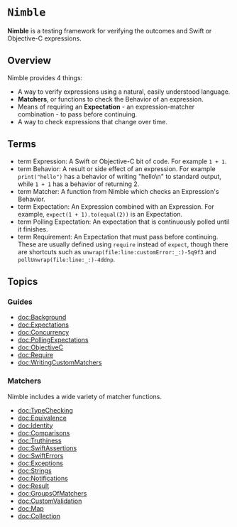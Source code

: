# ``Nimble``

**Nimble** is a testing framework for verifying the outcomes and Swift or Objective-C expressions.

## Overview

Nimble provides 4 things:

- A way to verify expressions using a natural, easily understood language.
- **Matchers**, or functions to check the Behavior of an expression.
- Means of requiring an **Expectation** - an expression-matcher combination - to pass before continuing.
- A way to check expressions that change over time.

## Terms

- term Expression: A Swift or Objective-C bit of code. For example `1 + 1`.
- term Behavior: A result or side effect of an expression. For example
`print("hello")` has a behavior of writing "hello\n" to standard output, while
`1 + 1` has a behavior of returning 2.
- term Matcher: A function from Nimble which checks an Expression's Behavior.
- term Expectation: An Expression combined with an Expression. For example,
`expect(1 + 1).to(equal(2))` is an Expectation.
- term Polling Expectation: An expectation that is continuously polled until it
finishes.
- term Requirement: An Expectation that must pass before continuing. These are
usually defined using `require` instead of `expect`, though there are shortcuts
such as ``unwrap(file:line:customError:_:)-5q9f3`` and ``pollUnwrap(file:line:_:)-4ddnp``.

## Topics

### Guides

- <doc:Background>
- <doc:Expectations>
- <doc:Concurrency>
- <doc:PollingExpectations>
- <doc:ObjectiveC>
- <doc:Require>
- <doc:WritingCustomMatchers>

### Matchers

Nimble includes a wide variety of matcher functions.

- <doc:TypeChecking>
- <doc:Equivalence>
- <doc:Identity>
- <doc:Comparisons>
- <doc:Truthiness>
- <doc:SwiftAssertions>
- <doc:SwiftErrors>
- <doc:Exceptions>
- <doc:Strings>
- <doc:Notifications>
- <doc:Result>
- <doc:GroupsOfMatchers>
- <doc:CustomValidation>
- <doc:Map>
- <doc:Collection>
